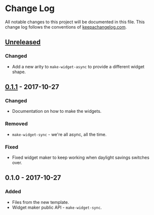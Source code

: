 # Change Log
All notable changes to this project will be documented in this file. This change log follows the conventions of [keepachangelog.com](http://keepachangelog.com/).

## [Unreleased]
### Changed
- Add a new arity to `make-widget-async` to provide a different widget shape.

## [0.1.1] - 2017-10-27
### Changed
- Documentation on how to make the widgets.

### Removed
- `make-widget-sync` - we're all async, all the time.

### Fixed
- Fixed widget maker to keep working when daylight savings switches over.

## 0.1.0 - 2017-10-27
### Added
- Files from the new template.
- Widget maker public API - `make-widget-sync`.

[Unreleased]: https://github.com/your-name/zucchetti-utils/compare/0.1.1...HEAD
[0.1.1]: https://github.com/your-name/zucchetti-utils/compare/0.1.0...0.1.1
